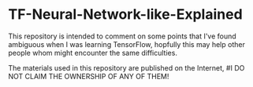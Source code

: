 # TF-Neural-Network-like-Explained

This repository is intended to comment on some points that I've found ambiguous when I was learning TensorFlow, hopfully this may help other people whom might encounter the same difficulties.

The materials used in this repository are published on the Internet, #I DO NOT CLAIM THE OWNERSHIP OF ANY OF THEM!
